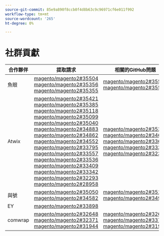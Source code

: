 ```yaml
---
source-git-commit: 85e9a890f8ccb0f4d8b63c9c96971cf6e011f992
workflow-type: tm+mt
source-wordcount: '265'
ht-degree: 0%

---
```

# 社群貢獻

| 合作夥伴 | 提取請求 | 相關的GitHub問題 |
| ------- | ------- | ------- |
| 魚眼 | [magento/magento2#35504](https://github.com/magento/magento2/pull/35504)  [magento/magento2#35356](https://github.com/magento/magento2/pull/35356)  [magento/magento2#35355](https://github.com/magento/magento2/pull/35355) | [magento/magento2#35505](https://github.com/magento/magento2/issues/35505)  [magento/magento2#35587](https://github.com/magento/magento2/issues/35587) |
| Atwix | [magento/magento2#35421](https://github.com/magento/magento2/pull/35421)  [magento/magento2#35385](https://github.com/magento/magento2/pull/35385)  [magento/magento2#35118](https://github.com/magento/magento2/pull/35118)  [magento/magento2#35099](https://github.com/magento/magento2/pull/35099)  [magento/magento2#35040](https://github.com/magento/magento2/pull/35040)  [magento/magento2#34883](https://github.com/magento/magento2/pull/34883)  [magento/magento2#34862](https://github.com/magento/magento2/pull/34862)  [magento/magento2#34552](https://github.com/magento/magento2/pull/34552)  [magento/magento2#33795](https://github.com/magento/magento2/pull/33795)  [magento/magento2#33557](https://github.com/magento/magento2/pull/33557)  [magento/magento2#33536](https://github.com/magento/magento2/pull/33536)  [magento/magento2#33409](https://github.com/magento/magento2/pull/33409)  [magento/magento2#33342](https://github.com/magento/magento2/pull/33342)  [magento/magento2#32293](https://github.com/magento/magento2/pull/32293)  [magento/magento2#28958](https://github.com/magento/magento2/pull/28958) | [magento/magento2#35386](https://github.com/magento/magento2/issues/35386)  [magento/magento2#34631](https://github.com/magento/magento2/issues/34631)  [magento/magento2#33692](https://github.com/magento/magento2/issues/33692)  [magento/magento2#33344](https://github.com/magento/magento2/issues/33344)  [magento/magento2#32378](https://github.com/magento/magento2/issues/32378) |
| 與號 | [magento/magento2#35050](https://github.com/magento/magento2/pull/35050)  [magento/magento2#34582](https://github.com/magento/magento2/pull/34582) | [magento/magento2#35180](https://github.com/magento/magento2/issues/35180)  [magento/magento2#34988](https://github.com/magento/magento2/issues/34988) |
| EY | [magento/magento2#33898](https://github.com/magento/magento2/pull/33898) |  |
| comwrap | [magento/magento2#32648](https://github.com/magento/magento2/pull/32648)  [magento/magento2#32371](https://github.com/magento/magento2/pull/32371)  [magento/magento2#31944](https://github.com/magento/magento2/pull/31944) | [magento/magento2#32649](https://github.com/magento/magento2/issues/32649)  [magento/magento2#33767](https://github.com/magento/magento2/issues/33767)  [magento/magento2#31947](https://github.com/magento/magento2/issues/31947) |